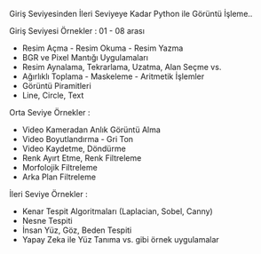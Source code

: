 Giriş Seviyesinden İleri Seviyeye Kadar Python ile Görüntü İşleme..

Giriş Seviyesi Örnekler : 01 - 08 arası
- Resim Açma - Resim Okuma - Resim Yazma
- BGR ve Pixel Mantığı Uygulamaları
- Resim Aynalama, Tekrarlama, Uzatma, Alan Seçme vs.
- Ağırlıklı Toplama - Maskeleme - Aritmetik İşlemler
- Görüntü Piramitleri
- Line, Circle, Text

Orta Seviye Örnekler : 
- Video Kameradan Anlık Görüntü Alma
- Video Boyutlandırma - Gri Ton
- Video Kaydetme, Döndürme
- Renk Ayırt Etme, Renk Filtreleme
- Morfolojik Filtreleme
- Arka Plan Filtreleme

İleri Seviye Örnekler : 
- Kenar Tespit Algoritmaları (Laplacian, Sobel, Canny)
- Nesne Tespiti
- İnsan Yüz, Göz, Beden Tespiti
- Yapay Zeka ile Yüz Tanıma vs. gibi örnek uygulamalar
